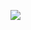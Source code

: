 ![](https://github.com/qVoste/99px_ru_animacii_20952_yui_hirasawa__hirasava_uitjan_iz_anime_legkaja.gif)
